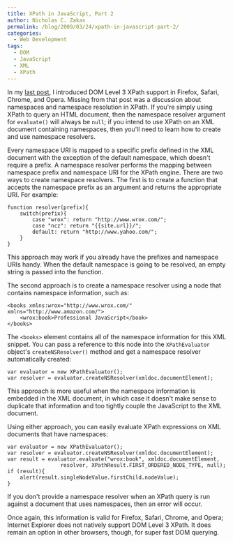 ```yaml
---
title: XPath in JavaScript, Part 2
author: Nicholas C. Zakas
permalink: /blog/2009/03/24/xpath-in-javascript-part-2/
categories:
  - Web Development
tags:
  - DOM
  - JavaScript
  - XML
  - XPath
---
```

In my [last post][1], I introduced DOM Level 3 XPath support in Firefox, Safari, Chrome, and Opera. Missing from that post was a discussion about namespaces and namespace resolution in XPath. If you're simply using XPath to query an HTML document, then the namespace resolver argument for `evaluate()` will always be `null`; if you intend to use XPath on an XML document containing namespaces, then you'll need to learn how to create and use namespace resolvers.

Every namespace URI is mapped to a specific prefix defined in the XML document with the exception of the default namespace, which doesn't require a prefix. A namespace resolver performs the mapping between namespace prefix and namespace URI for the XPath engine. There are two ways to create namespace resolvers. The first is to create a function that accepts the namespace prefix as an argument and returns the appropriate URI. For example:

    function resolver(prefix){
        switch(prefix){
            case "wrox": return "http://www.wrox.com/";
            case "ncz": return "{{site.url}}/";
            default: return "http://www.yahoo.com/";
        }
    }

This approach may work if you already have the prefixes and namespace URIs handy. When the default namespace is going to be resolved, an empty string is passed into the function.

The second approach is to create a namespace resolver using a node that contains namespace information, such as:

    <books xmlns:wrox="http://www.wrox.com/" xmlns="http://www.amazon.com/">
        <wrox:book>Professional JavaScript</book>
    </books>

The `<books>` element contains all of the namespace information for this XML snippet. You can pass a reference to this node into the `XPathEvaluator` object's `createNSResolver()` method and get a namespace resolver automatically created:

    var evaluator = new XPathEvaluator();
    var resolver = evaluator.createNSResolver(xmldoc.documentElement);

This approach is more useful when the namespace information is embedded in the XML document, in which case it doesn't make sense to duplicate that information and too tightly couple the JavaScript to the XML document.

Using either approach, you can easily evaluate XPath expressions on XML documents that have namespaces:

    var evaluator = new XPathEvaluator();
    var resolver = evaluator.createNSResolver(xmldoc.documentElement);
    var result = evaluator.evaluate("wrox:book", xmldoc.documentElement,
                     resolver, XPathResult.FIRST_ORDERED_NODE_TYPE, null);
    if (result){
        alert(result.singleNodeValue.firstChild.nodeValue);
    }
    

If you don't provide a namespace resolver when an XPath query is run against a document that uses namespaces, then an error will occur.

Once again, this information is valid for Firefox, Safari, Chrome, and Opera; Internet Explorer does not natively support DOM Level 3 XPath. It does remain an option in other browsers, though, for super fast DOM querying.

 [1]: {{site.url}}/blog/2009/03/17/xpath-in-javascript-part-1/
